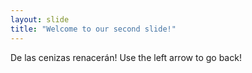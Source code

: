 ```yaml
---
layout: slide
title: "Welcome to our second slide!"
---
```

De las cenizas renacerán!
Use the left arrow to go back!
